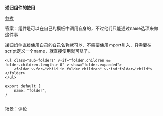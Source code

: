 **递归组件的使用**

[参考](https://juejin.im/post/6844904016778887175)

答案：组件是可以在自己的模板中调用自身的，不过他们只能通过name选项来做这件事



递归组件直接使用自己的自己名称就可以，不需要使用import引入，只需要在script定义一个name，就直接使用就可以了。

```
<ul class="sub-folders" v-if="folder.children && folder.children.length > 0" v-show="folder.expanded">
	<folder v-for="child in folder.children" v-bind:folder="child"></folder>
</ul>

export default {
	name: "folder",
}


```











场景：评论